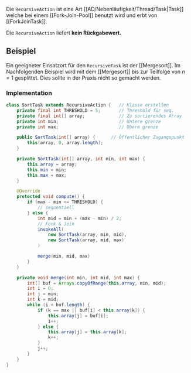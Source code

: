 Die `RecursiveAction` ist eine Art [[AD/Nebenläufigkeit/Thread/Task|Task]] welche bei einem [[Fork-Join-Pool]] benutzt wird und erbt von [[ForkJoinTask]].

Die `RecursiveAction` liefert **kein Rückgabewert.**

## Beispiel
Ein geeigneter Einsatzort für den `RecursiveTask` ist der [[Mergesort]].
Im Nachfolgenden Beispiel wird mit dem [[Mergesort]] bis zur Teilfolge von $n = 1$ gesplittet. Dies sollte in der Praxis nicht so gemacht werden.

### Implementation
```java
class SortTask extends RecursiveAction {   // Klasse erstellen
	private final int THRESHOLD = 5;       // Threshold für seq.
	private final int[] array;             // Zu sortierendes Array
	private int min;                       // Untere grenze
	private int max;                       // Obere grenze

	public SortTask(int[] array) {      // Öffentlicher Zugangspunkt
		this(array, 0, array.length);
	}

	private SortTask(int[] array, int min, int max) {
		this.array = array;
		this.min = min;
		this.max = max;
	}

	@Override
	protected void compute() {
		if (max - min <= THRESHOLD) {
			// sequentiell
		} else {
			int mid = min + (max - min) / 2;
			// Fork & Join
			invokeAll(
				new SortTask(array, min, mid),
				new SortTask(array, mid, max)
			)

			merge(min, mid, max)
		}
	}

	private void merge(int min, int mid, int max) {
		int[] buf = Arrays.copyOfRange(this.array, min, mid);
		int i = 0;
		int j = min;
		int k = mid;
		while (i < buf.length) {
			if (k == max || buf[i] < this.array[k]) {
				this.array[j] = buf[i];
				i++;
			} else {
				this.array[j] = this.array[k];
				k++;
			}
			j++;
		}
	}
}
```

